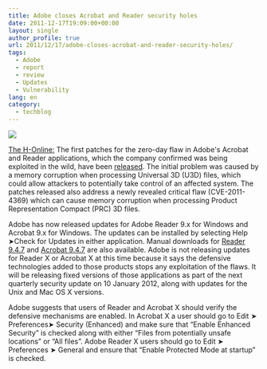 ```yaml
---
title: Adobe closes Acrobat and Reader security holes
date: 2011-12-17T19:09:00+00:00
layout: single
author_profile: true
url: 2011/12/17/adobe-closes-acrobat-and-reader-security-holes/
tags:
  - Adobe
  - report
  - review
  - Updates
  - Vulnerability
lang: en
category: 
  - techblog
---
```

![](http://1.bp.blogspot.com/-XpllBUvjElA/TuzhGgTYqOI/AAAAAAAAEWQ/6-eeLKvIM40/s1600/adobe+reader.jpg)

[The H-Online:](http://www.h-online.com/) The first patches for the zero-day flaw in Adobe's Acrobat and Reader applications, which the company confirmed was being exploited in the wild, have been [released](http://www.adobe.com/support/security/bulletins/apsb11-30.html). The initial problem was caused by a memory corruption when processing Universal 3D (U3D) files, which could allow attackers to potentially take control of an affected system. The patches released also address a newly revealed critical flaw (CVE-2011-4369) which can cause memory corruption when processing Product Representation Compact (PRC) 3D files.

Adobe has now released updates for Adobe Reader 9.x for Windows and Acrobat 9.x for Windows. The updates can be installed by selecting Help ➤Check for Updates in either application. Manual downloads for [Reader 9.4.7](http://www.adobe.com/support/downloads/detail.jsp?ftpID=5319) and [Acrobat 9.4.7](http://www.adobe.com/support/downloads/detail.jsp?ftpID=5320) are also available. Adobe is not releasing updates for Reader X or Acrobat X at this time because it says the defensive technologies added to those products stops any exploitation of the flaws. It will be releasing fixed versions of those applications as part of the next quarterly security update on 10 January 2012, along with updates for the Unix and Mac OS X versions.

Adobe suggests that users of Reader and Acrobat X should verify the defensive mechanisms are enabled. In Acrobat X a user should go to Edit ➤ Preferences➤ Security (Enhanced) and make sure that “Enable Enhanced Security” is checked along with either “Files from potentially unsafe locations” or “All files”. Adobe Reader X users should go to Edit ➤ Preferences ➤ General and ensure that “Enable Protected Mode at startup” is checked.
